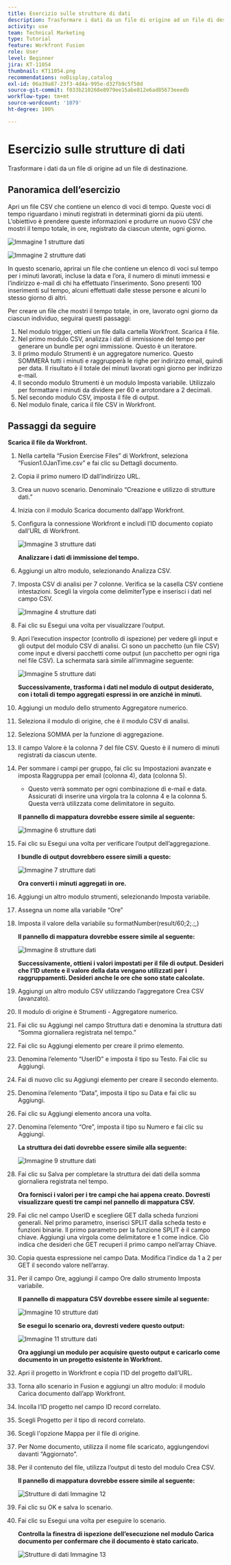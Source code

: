 ```yaml
---
title: Esercizio sulle strutture di dati
description: Trasformare i dati da un file di origine ad un file di destinazione. (Deve essere compreso tra 60 e 160 caratteri, ma è di 58 caratteri)
activity: use
team: Technical Marketing
type: Tutorial
feature: Workfront Fusion
role: User
level: Beginner
jira: KT-11054
thumbnail: KT11054.png
recommendations: noDisplay,catalog
exl-id: 06a39a87-23f3-4d4a-995e-d32fb9c5f50d
source-git-commit: f033b210268e8979ee15abe812e6ad85673eeedb
workflow-type: tm+mt
source-wordcount: '1079'
ht-degree: 100%

---
```


# Esercizio sulle strutture di dati

Trasformare i dati da un file di origine ad un file di destinazione.

## Panoramica dell’esercizio

Apri un file CSV che contiene un elenco di voci di tempo. Queste voci di tempo riguardano i minuti registrati in determinati giorni da più utenti. L’obiettivo è prendere queste informazioni e produrre un nuovo CSV che mostri il tempo totale, in ore, registrato da ciascun utente, ogni giorno.

![Immagine 1 strutture dati](../12-exercises/assets/data-structures-walkthrough-1.png)

![Immagine 2 strutture dati](../12-exercises/assets/data-structures-walkthrough-2.png)


In questo scenario, aprirai un file che contiene un elenco di voci sul tempo per i minuti lavorati, incluse la data e l’ora, il numero di minuti immessi e l’indirizzo e-mail di chi ha effettuato l’inserimento. Sono presenti 100 inserimenti sul tempo, alcuni effettuati dalle stesse persone e alcuni lo stesso giorno di altri.

Per creare un file che mostri il tempo totale, in ore, lavorato ogni giorno da ciascun individuo, seguirai questi passaggi:

1. Nel modulo trigger, ottieni un file dalla cartella Workfront. Scarica il file.
1. Nel primo modulo CSV, analizza i dati di immissione del tempo per generare un bundle per ogni immissione. Questo è un iteratore.
1. Il primo modulo Strumenti è un aggregatore numerico. Questo SOMMERÀ tutti i minuti e raggrupperà le righe per indirizzo email, quindi per data. Il risultato è il totale dei minuti lavorati ogni giorno per indirizzo e-mail.
1. Il secondo modulo Strumenti è un modulo Imposta variabile. Utilizzalo per formattare i minuti da dividere per 60 e arrotondare a 2 decimali.
1. Nel secondo modulo CSV, imposta il file di output.
1. Nel modulo finale, carica il file CSV in Workfront.

## Passaggi da seguire

**Scarica il file da Workfront.**

1. Nella cartella “Fusion Exercise Files” di Workfront, seleziona “Fusion1.0JanTime.csv” e fai clic su Dettagli documento.
1. Copia il primo numero ID dall’indirizzo URL.
1. Crea un nuovo scenario. Denominalo “Creazione e utilizzo di strutture dati.”
1. Inizia con il modulo Scarica documento dall’app Workfront.
1. Configura la connessione Workfront e includi l’ID documento copiato dall’URL di Workfront.

   ![Immagine 3 strutture dati](../12-exercises/assets/data-structures-walkthrough-3.png)

   **Analizzare i dati di immissione del tempo.**

1. Aggiungi un altro modulo, selezionando Analizza CSV.
1. Imposta CSV di analisi per 7 colonne. Verifica se la casella CSV contiene intestazioni. Scegli la virgola come delimiterType e inserisci i dati nel campo CSV.

   ![Immagine 4 strutture dati](../12-exercises/assets/data-structures-walkthrough-4.png)

1. Fai clic su Esegui una volta per visualizzare l’output.
1. Apri l’execution inspector (controllo di ispezione) per vedere gli input e gli output del modulo CSV di analisi. Ci sono un pacchetto (un file CSV) come input e diversi pacchetti come output (un pacchetto per ogni riga nel file CSV). La schermata sarà simile all’immagine seguente:

   ![Immagine 5 strutture dati](../12-exercises/assets/data-structures-walkthrough-5.png)

   **Successivamente, trasforma i dati nel modulo di output desiderato, con i totali di tempo aggregati espressi in ore anziché in minuti.**

1. Aggiungi un modulo dello strumento Aggregatore numerico.
1. Seleziona il modulo di origine, che è il modulo CSV di analisi.
1. Seleziona SOMMA per la funzione di aggregazione.
1. Il campo Valore è la colonna 7 del file CSV. Questo è il numero di minuti registrati da ciascun utente.
1. Per sommare i campi per gruppo, fai clic su Impostazioni avanzate e imposta Raggruppa per email (colonna 4), data (colonna 5).

   + Questo verrà sommato per ogni combinazione di e-mail e data. Assicurati di inserire una virgola tra la colonna 4 e la colonna 5. Questa verrà utilizzata come delimitatore in seguito.

   **Il pannello di mappatura dovrebbe essere simile al seguente:**

   ![Immagine 6 strutture dati](../12-exercises/assets/data-structures-walkthrough-6.png)

1. Fai clic su Esegui una volta per verificare l’output dell’aggregazione.

   **I bundle di output dovrebbero essere simili a questo:**

   ![Immagine 7 strutture dati](../12-exercises/assets/data-structures-walkthrough-7.png)

   **Ora converti i minuti aggregati in ore.**

1. Aggiungi un altro modulo strumenti, selezionando Imposta variabile.
1. Assegna un nome alla variabile “Ore”
1. Imposta il valore della variabile su formatNumber(result/60;2;.;,)

   **Il pannello di mappatura dovrebbe essere simile al seguente:**

   ![Immagine 8 strutture dati](../12-exercises/assets/data-structures-walkthrough-8.png)

   **Successivamente, ottieni i valori impostati per il file di output. Desideri che l’ID utente e il valore della data vengano utilizzati per i raggruppamenti. Desideri anche le ore che sono state calcolate.**

1. Aggiungi un altro modulo CSV utilizzando l’aggregatore Crea CSV (avanzato).
1. Il modulo di origine è Strumenti - Aggregatore numerico.
1. Fai clic su Aggiungi nel campo Struttura dati e denomina la struttura dati “Somma giornaliera registrata nel tempo.”
1. Fai clic su Aggiungi elemento per creare il primo elemento.
1. Denomina l’elemento “UserID” e imposta il tipo su Testo. Fai clic su Aggiungi.
1. Fai di nuovo clic su Aggiungi elemento per creare il secondo elemento.
1. Denomina l’elemento “Data”, imposta il tipo su Data e fai clic su Aggiungi.
1. Fai clic su Aggiungi elemento ancora una volta.
1. Denomina l’elemento “Ore”, imposta il tipo su Numero e fai clic su Aggiungi.

   **La struttura dei dati dovrebbe essere simile alla seguente:**

   ![Immagine 9 strutture dati](../12-exercises/assets/data-structures-walkthrough-9.png)

1. Fai clic su Salva per completare la struttura dei dati della somma giornaliera registrata nel tempo.

   **Ora fornisci i valori per i tre campi che hai appena creato. Dovresti visualizzare questi tre campi nel pannello di mappatura CSV.**

1. Fai clic nel campo UserID e scegliere GET dalla scheda funzioni generali. Nel primo parametro, inserisci SPLIT dalla scheda testo e funzioni binarie. Il primo parametro per la funzione SPLIT è il campo chiave. Aggiungi una virgola come delimitatore e 1 come indice. Ciò indica che desideri che GET recuperi il primo campo nell’array Chiave.
1. Copia questa espressione nel campo Data. Modifica l’indice da 1 a 2 per GET il secondo valore nell’array.
1. Per il campo Ore, aggiungi il campo Ore dallo strumento Imposta variabile.

   **Il pannello di mappatura CSV dovrebbe essere simile al seguente:**

   ![Immagine 10 strutture dati](../12-exercises/assets/data-structures-walkthrough-10.png)

   **Se esegui lo scenario ora, dovresti vedere questo output:**

   ![Immagine 11 strutture dati](../12-exercises/assets/data-structures-walkthrough-11.png)

   **Ora aggiungi un modulo per acquisire questo output e caricarlo come documento in un progetto esistente in Workfront.**

1. Apri il progetto in Workfront e copia l’ID del progetto dall’URL.
1. Torna allo scenario in Fusion e aggiungi un altro modulo: il modulo Carica documento dall’app Workfront.
1. Incolla l’ID progetto nel campo ID record correlato.
1. Scegli Progetto per il tipo di record correlato.
1. Scegli l&#39;opzione Mappa per il file di origine.
1. Per Nome documento, utilizza il nome file scaricato, aggiungendovi davanti “Aggiornato”.
1. Per il contenuto del file, utilizza l’output di testo del modulo Crea CSV.

   **Il pannello di mappatura dovrebbe essere simile al seguente:**

   ![Strutture di dati Immagine 12](../12-exercises/assets/data-structures-walkthrough-12.png)

1. Fai clic su OK e salva lo scenario.
1. Fai clic su Esegui una volta per eseguire lo scenario.

   **Controlla la finestra di ispezione dell’esecuzione nel modulo Carica documento per confermare che il documento è stato caricato.**

   ![Strutture di dati Immagine 13](../12-exercises/assets/data-structures-walkthrough-13.png)
